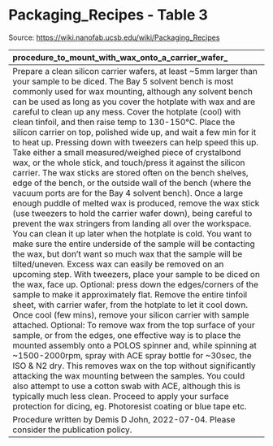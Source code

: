 # Packaging_Recipes - Table 3

Source: https://wiki.nanofab.ucsb.edu/wiki/Packaging_Recipes

| procedure_to_mount_with_wax_onto_a_carrier_wafer_                                                                                                                                                                                                                                                                                                                                                                                                                                                                                                                                                                                                                                                                                                                                                                                                                                                                                                                                                                                                                                                                                                                                                                                                                                                                                                                                                                                                                                                                                                                                                                                                                                                                                                                                                                                                                                                                                                                                                                                                                                                                                                                                        |
|:-----------------------------------------------------------------------------------------------------------------------------------------------------------------------------------------------------------------------------------------------------------------------------------------------------------------------------------------------------------------------------------------------------------------------------------------------------------------------------------------------------------------------------------------------------------------------------------------------------------------------------------------------------------------------------------------------------------------------------------------------------------------------------------------------------------------------------------------------------------------------------------------------------------------------------------------------------------------------------------------------------------------------------------------------------------------------------------------------------------------------------------------------------------------------------------------------------------------------------------------------------------------------------------------------------------------------------------------------------------------------------------------------------------------------------------------------------------------------------------------------------------------------------------------------------------------------------------------------------------------------------------------------------------------------------------------------------------------------------------------------------------------------------------------------------------------------------------------------------------------------------------------------------------------------------------------------------------------------------------------------------------------------------------------------------------------------------------------------------------------------------------------------------------------------------------------|
| Prepare a clean silicon carrier wafers, at least ~5mm larger than your sample to be diced. The Bay 5 solvent bench is most commonly used for wax mounting, although any solvent bench can be used as long as you cover the hotplate with wax and are careful to clean up any mess. Cover the hotplate (cool) with clean tinfoil, and then raise temp to 130-150°C. Place the silicon carrier on top, polished wide up, and wait a few min for it to heat up. Pressing down with tweezers can help speed this up. Take either a small measured/weighed piece of crystalbond wax, or the whole stick, and touch/press it against the silicon carrier. The wax sticks are stored often on the bench shelves, edge of the bench, or the outside wall of the bench (where the vacuum ports are for the Bay 4 solvent bench). Once a large enough puddle of melted wax is produced, remove the wax stick (use tweezers to hold the carrier wafer down), being careful to prevent the wax stringers from landing all over the workspace. You can clean it up later when the hotplate is cold. You want to make sure the entire underside of the sample will be contacting the wax, but don’t want so much wax that the sample will be tilted/uneven. Excess wax can easily be removed on an upcoming step. With tweezers, place your sample to be diced on the wax, face up. Optional: press down the edges/corners of the sample to make it approximately flat. Remove the entire tinfoil sheet, with carrier wafer, from the hotplate to let it cool down. Once cool (few mins), remove your silicon carrier with sample attached. Optional: To remove wax from the top surface of your sample, or from the edges, one effective way is to place the mounted assembly onto a POLOS spinner and, while spinning at ~1500-2000rpm, spray with ACE spray bottle for ~30sec, the ISO & N2 dry. This removes wax on the top without significantly attacking the wax mounting between the samples. You could also attempt to use a cotton swab with ACE, although this is typically much less clean. Proceed to apply your surface protection for dicing, eg. Photoresist coating or blue tape etc. |
| Procedure written by Demis D John, 2022-07-04. Please consider the publication policy.                                                                                                                                                                                                                                                                                                                                                                                                                                                                                                                                                                                                                                                                                                                                                                                                                                                                                                                                                                                                                                                                                                                                                                                                                                                                                                                                                                                                                                                                                                                                                                                                                                                                                                                                                                                                                                                                                                                                                                                                                                                                                                   |